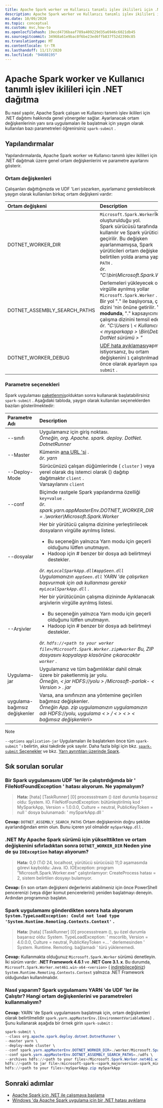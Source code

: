```yaml
---
title: Apache Spark worker ve Kullanıcı tanımlı işlev ikilileri için .NET dağıtma
description: Apache Spark worker ve Kullanıcı tanımlı işlev ikilileri için .NET dağıtmayı öğrenin.
ms.date: 10/09/2020
ms.topic: conceptual
ms.custom: mvc,how-to
ms.openlocfilehash: 19ecd4736baaf789a409229d35a6946c6021db45
ms.sourcegitcommit: 34968a61e9bac0f6be23ed6ffb837f52d2390c85
ms.translationtype: MT
ms.contentlocale: tr-TR
ms.lasthandoff: 11/17/2020
ms.locfileid: "94688195"
---
```

# <a name="deploy-net-for-apache-spark-worker-and-user-defined-function-binaries"></a>Apache Spark worker ve Kullanıcı tanımlı işlev ikilileri için .NET dağıtma

Bu nasıl yapılır, Apache Spark çalışan ve Kullanıcı tanımlı işlev ikilileri için .NET dağıtımı hakkında genel yönergeler sağlar. Ayarlanacak ortam değişkenlerinin yanı sıra uygulamaları ile başlatmak için yaygın olarak kullanılan bazı parametreleri öğrenirsiniz `spark-submit` .

## <a name="configurations"></a>Yapılandırmalar

Yapılandırmalarda, Apache Spark worker ve Kullanıcı tanımlı işlev ikilileri için .NET dağıtmak üzere genel ortam değişkenlerini ve parametre ayarlarını gösterir.

### <a name="environment-variables"></a>Ortam değişkenleri

Çalışanları dağıttığınızda ve UDF 'Leri yazarken, ayarlamanız gerekebilecek yaygın olarak kullanılan birkaç ortam değişkeni vardır:

| Ortam değişkeni         | Description
| :--------------------------- | :----------
| DOTNET_WORKER_DIR            | <code>Microsoft.Spark.Worker</code>İkilinin oluşturulduğu yol.</br>Spark sürücüsü tarafından kullanılır ve Spark yürüticilerine geçirilir. Bu değişken ayarlanmamışsa, Spark yürüticileri ortam değişkeninde belirtilen yolda arama yapılır <code>PATH</code> .</br>_ör. "C:\bin\Microsoft.Spark.Worker"_
| DOTNET_ASSEMBLY_SEARCH_PATHS | Derlemeleri yükleyecek olan virgülle ayrılmış yollar <code>Microsoft.Spark.Worker</code> .</br>Bir yol "." ile başlıyorsa, çalışma dizini 'nin önüne getirilir. **Yarn modunda**, "." kapsayıcının çalışma dizinini temsil eder.</br>_ör. "C:\Users \\ &lt; Kullanıcı adı &gt; \\ &lt; mysparkapp &gt; \Bin\Debug \\ &lt; DotNet sürümü &gt; "_
| DOTNET_WORKER_DEBUG          | <a href="https://github.com/dotnet/spark/blob/master/docs/developer-guide.md#debugging-user-defined-function-udf">UDF hata ayıklaması</a>yapmak istiyorsanız, bu ortam değişkenini <code>1</code> çalıştırılmadan önce olarak ayarlayın <code>spark-submit</code> .

### <a name="parameter-options"></a>Parametre seçenekleri
Spark uygulaması [paketlenmiş](https://spark.apache.org/docs/latest/submitting-applications.html#bundling-your-applications-dependencies)olduktan sonra kullanarak başlatabilirsiniz `spark-submit` . Aşağıdaki tabloda, yaygın olarak kullanılan seçeneklerden bazıları gösterilmektedir:

| Parametre Adı        | Description
| :---------------------| :----------
| --sınıfı               | Uygulamanız için giriş noktası.</br>_Örneğin, org. Apache. spark. deploy. DotNet. DotnetRunner_
| --Master              | Kümenin <a href="https://spark.apache.org/docs/latest/submitting-applications.html#master-urls">ana URL 'si</a> .</br>_ör. yarn_
| --Deploy-Mode         | Sürücünüzü çalışan düğümlerinde ( <code>cluster</code> ) veya yerel olarak dış istemci olarak () dağıtıp dağıtmaktır <code>client</code> .</br>Varsayılanını <code>client</code>
| --conf                | Biçimde rastgele Spark yapılandırma özelliği <code>key=value</code> .</br>_ör. spark.yarn.appMasterEnv.DOTNET_WORKER_DIR = .\worker\Microsoft.Spark.Worker_
| --dosyalar               | Her bir yürütücü çalışma dizinine yerleştirilecek dosyaların virgülle ayrılmış listesi.<br/><ul><li>Bu seçeneğin yalnızca Yarn modu için geçerli olduğunu lütfen unutmayın.</li><li>Hadoop için # benzer bir dosya adı belirtmeyi destekler.</br></ul>_ör. <code>myLocalSparkApp.dll#appSeen.dll</code> Uygulamanızın <code>appSeen.dll</code> YARN 'de çalışırken başvurmak için adı kullanması gerekir <code>myLocalSparkApp.dll</code> ._</li>
| --Arşivler          | Her bir yürütücünün çalışma dizininde Ayıklanacak arşivlerin virgülle ayrılmış listesi.</br><ul><li>Bu seçeneğin yalnızca Yarn modu için geçerli olduğunu lütfen unutmayın.</li><li>Hadoop için # benzer bir dosya adı belirtmeyi destekler.</br></ul>_ör. <code>hdfs://&lt;path to your worker file&gt;/Microsoft.Spark.Worker.zip#worker</code> Bu, ZIP dosyasını kopyalayıp klasörüne çıkaracaktır <code>worker</code> ._</li>
| Uygulama-jar       | Uygulamanız ve tüm bağımlılıklar dahil olmak üzere bir paketlenmiş jar yolu.</br>_Örneğin, &lt; jar HDFS://yolu &gt; /Microsoft-parlak- &lt; Version &gt; . jar_
| uygulama-bağımsız değişkenler | Varsa, ana sınıfınızın ana yöntemine geçirilen bağımsız değişkenler.</br>_Örneğin App. zip uygulamanızın uygulamanızın adı HDFS://yolu, uygulama &lt; &gt; / &lt; &gt; &lt; &gt; &lt; bağımsız değişkenleri&gt;_

> [!NOTE]
> `--options` `application-jar` Uygulamaları ile başlatırken önce tüm `spark-submit` ' ı belirtin, aksi takdirde yok sayılır. Daha fazla bilgi için bkz. [ `spark-submit` Seçenekler](https://spark.apache.org/docs/latest/submitting-applications.html) ve bkz. [Yarn ayrıntıları üzerinde Spark](https://spark.apache.org/docs/latest/running-on-yarn.html).

## <a name="frequently-asked-questions"></a>Sık sorulan sorular
### <a name="when-i-run-a-spark-app-with-udfs-i-get-a-filenotfoundexception-error-what-should-i-do"></a>Bir Spark uygulamasını UDF 'ler ile çalıştırdığımda bir ' FileNotFoundException ' hatası alıyorum. Ne yapmalıyım?
> **Hata:** [hata] [TaskRunner] [0] processstream () özel durumla başarısız oldu: System. IO. FileNotFoundException: bütünleştirilmiş kod ' MySparkApp, Version = 1.0.0.0, Culture = neutral, PublicKeyToken = null ' dosya bulunamadı: ' mySparkApp.dll '

**Cevap:** `DOTNET_ASSEMBLY_SEARCH_PATHS` Ortam değişkeninin doğru şekilde ayarlandığından emin olun. Bunu içeren yol olmalıdır `mySparkApp.dll` .

### <a name="after-i-upgraded-my-net-for-apache-spark-version-and-reset-the-dotnet_worker_dir-environment-variable-why-do-i-still-get-the-following-ioexception-error"></a>.NET My Apache Spark sürümü için yükselttikten ve ortam değişkenini sıfırladıktan sonra `DOTNET_WORKER_DIR` Neden yine de şu `IOException` hatayı alıyorum?
> **Hata:** 0,0 (TıD 24, localhost, yürütücü sürücüsü) 11,0 aşamasında görevi kayboldu: Java. IO. IOException: program "Microsoft.Spark.Worker.exe" çalıştırılamıyor: CreateProcess hatası = 2, sistem belirtilen dosyayı bulamıyor.

**Cevap:** En son ortam değişkeni değerlerini alabilmeniz için önce PowerShell pencerenizi (veya diğer komut pencerelerini) yeniden başlatmayı deneyin. Ardından programınızı başlatın.

### <a name="after-submitting-my-spark-application-i-get-the-error-systemtypeloadexception-could-not-load-type-systemruntimeremotingcontextscontext"></a>Spark uygulamamı gönderdikten sonra hata alıyorum `System.TypeLoadException: Could not load type 'System.Runtime.Remoting.Contexts.Context'` .
> **Hata:** [hata] [TaskRunner] [0] processstream (), şu özel durumla başarısız oldu: System. TypeLoadException: ' mscorlib, Version = 4.0.0.0, Culture = neutral, PublicKeyToken =... ' derlemesinden ' System. Runtime. Remoting. bağlamadı ' türü yüklenemedi.

**Cevap:** Kullanmakta olduğunuz `Microsoft.Spark.Worker` sürümü denetleyin. İki sürüm vardır: **.NET Framework 4.6.1** ve **.NET Core 3.1. x**. Bu durumda, `Microsoft.Spark.Worker.net461.win-x64-<version>` ( [indirebileceğiniz](https://github.com/dotnet/spark/releases)) `System.Runtime.Remoting.Contexts.Context` yalnızca .NET Framework olduğundan kullanılmalıdır.

### <a name="how-do-i-run-my-spark-application-with-udfs-on-yarn-which-environment-variables-and-parameters-should-i-use"></a>Nasıl yaparım? Spark uygulamamı YARN 'de UDF 'ler ile Çalıştır? Hangi ortam değişkenlerini ve parametreleri kullanmalıyım?

**Cevap:** YARN 'de Spark uygulamasını başlatmak için, ortam değişkenleri olarak belirtilmelidir `spark.yarn.appMasterEnv.[EnvironmentVariableName]` . Şunu kullanarak aşağıda bir örnek girin `spark-submit` :

```powershell
spark-submit \
--class org.apache.spark.deploy.dotnet.DotnetRunner \
--master yarn \
--deploy-mode cluster \
--conf spark.yarn.appMasterEnv.DOTNET_WORKER_DIR=./worker/Microsoft.Spark.Worker-<version> \
--conf spark.yarn.appMasterEnv.DOTNET_ASSEMBLY_SEARCH_PATHS=./udfs \
--archives hdfs://<path to your files>/Microsoft.Spark.Worker.net461.win-x64-<version>.zip#worker,hdfs://<path to your files>/mySparkApp.zip#udfs \
hdfs://<path to jar file>/microsoft-spark-<spark_majorversion-spark_minorversion>_<scala_majorversion.scala_minorversion>-<spark_dotnet_version>.jar \
hdfs://<path to your files>/mySparkApp.zip mySparkApp
```

## <a name="next-steps"></a>Sonraki adımlar

* [Apache Spark için .NET ile çalışmaya başlama](../tutorials/get-started.md)
* [Windows 'da Apache Spark uygulama için bir .NET hatası ayıklama](debug.md)
